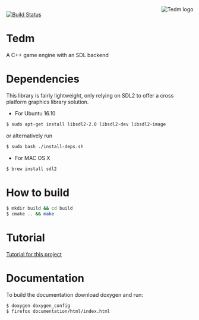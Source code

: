 <a href="https://github.com/DavidWatkins/Tedm">
    <img src="https://cdn.rawgit.com/DavidWatkins/Tedm/274b01b5/resources/Tedm.png" alt="Tedm logo"
         title="Tedm Logo" align="right" />
</a>

[![Build Status](https://travis-ci.org/DavidWatkins/Tedm.svg?branch=master)](https://travis-ci.org/DavidWatkins/Tedm)
# Tedm
A C++ game engine with an SDL backend

# Dependencies
This library is fairly lightweight, only relying on SDL2 to offer a cross platform graphics library solution. 
- For Ubuntu 16.10
```bash
$ sudo apt-get install libsdl2-2.0 libsdl2-dev libsdl2-image
```
or alternatively run 
```bash
$ sudo bash ./install-deps.sh
```
- For MAC OS X
```bash
$ brew install sdl2
```

# How to build
```bash
$ mkdir build && cd build
$ cmake .. && make
```

# Tutorial
[Tutorial for this project](Tutorial.md)

# Documentation
To build the documentation download doxygen and run:
```bash
$ doxygen doxygen_config
$ firefox documentation/html/index.html
```